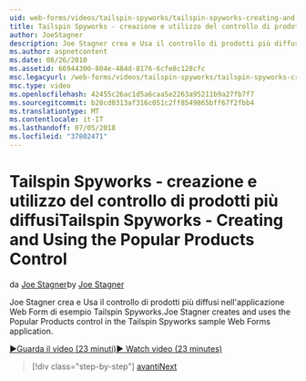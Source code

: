 ```yaml
---
uid: web-forms/videos/tailspin-spyworks/tailspin-spyworks-creating-and-using-the-popular-products-control
title: Tailspin Spyworks - creazione e utilizzo del controllo di prodotti più diffusi | Microsoft Docs
author: JoeStagner
description: Joe Stagner crea e Usa il controllo di prodotti più diffusi nell'applicazione Web Form di esempio Tailspin Spyworks.
ms.author: aspnetcontent
ms.date: 08/26/2010
ms.assetid: 66944300-804e-484d-8176-6cfe8c128cfc
msc.legacyurl: /web-forms/videos/tailspin-spyworks/tailspin-spyworks-creating-and-using-the-popular-products-control
msc.type: video
ms.openlocfilehash: 42455c26ac1d5a6caa5e2263a95211b9a27fb7f7
ms.sourcegitcommit: b28cd0313af316c051c2ff8549865bff67f2fbb4
ms.translationtype: MT
ms.contentlocale: it-IT
ms.lasthandoff: 07/05/2018
ms.locfileid: "37802471"
---
```

<a name="tailspin-spyworks---creating-and-using-the-popular-products-control"></a><span data-ttu-id="15e3c-103">Tailspin Spyworks - creazione e utilizzo del controllo di prodotti più diffusi</span><span class="sxs-lookup"><span data-stu-id="15e3c-103">Tailspin Spyworks - Creating and Using the Popular Products Control</span></span>
====================
<span data-ttu-id="15e3c-104">da [Joe Stagner](https://github.com/JoeStagner)</span><span class="sxs-lookup"><span data-stu-id="15e3c-104">by [Joe Stagner](https://github.com/JoeStagner)</span></span>

<span data-ttu-id="15e3c-105">Joe Stagner crea e Usa il controllo di prodotti più diffusi nell'applicazione Web Form di esempio Tailspin Spyworks.</span><span class="sxs-lookup"><span data-stu-id="15e3c-105">Joe Stagner creates and uses the Popular Products control in the Tailspin Spyworks sample Web Forms application.</span></span>

[<span data-ttu-id="15e3c-106">&#9654;Guarda il video (23 minuti)</span><span class="sxs-lookup"><span data-stu-id="15e3c-106">&#9654; Watch video (23 minutes)</span></span>](https://channel9.msdn.com/Blogs/ASP-NET-Site-Videos/tailspin-spyworks-creating-and-using-the-popular-products-control)

> [!div class="step-by-step"]
> [<span data-ttu-id="15e3c-107">avanti</span><span class="sxs-lookup"><span data-stu-id="15e3c-107">Next</span></span>](tailspin-spyworks-implementing-and-using-the-also-purchased-control.md)
